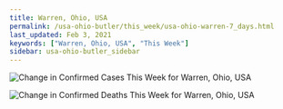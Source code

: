 ```yaml
---
title: Warren, Ohio, USA
permalink: /usa-ohio-butler/this_week/usa-ohio-warren-7_days.html
last_updated: Feb 3, 2021
keywords: ["Warren, Ohio, USA", "This Week"]
sidebar: usa-ohio-butler_sidebar
---
```


![Change in Confirmed Cases This Week for Warren, Ohio, USA](/covid_tracker/images/graphs/usa-ohio-warren-delta_confirmed-7_days_graph.png)

![Change in Confirmed Deaths This Week for Warren, Ohio, USA](/covid_tracker/images/graphs/usa-ohio-warren-delta_deaths-7_days_graph.png)
